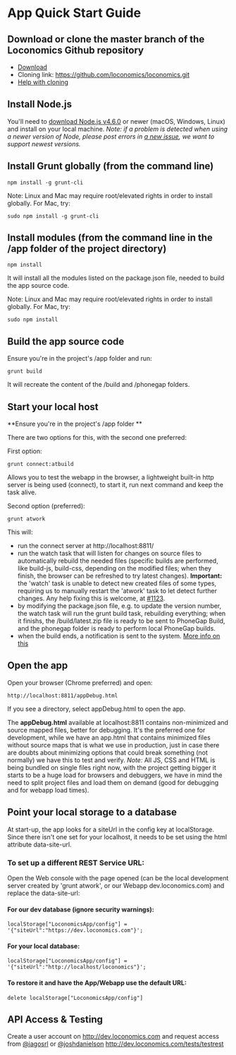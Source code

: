 # App Quick Start Guide

## Download or clone the master branch of the Loconomics Github repository
- [Download](https://github.com/loconomics/loconomics/archive/master.zip)
- Cloning link: https://github.com/loconomics/loconomics.git
- [Help with cloning](https://help.github.com/articles/cloning-a-repository/)

## Install Node.js

You'll need to [download Node.js v4.6.0](https://nodejs.org/en/download/) or newer (macOS, Windows, Linux) and install on your local machine.
*Note: if a problem is detected when using a newer version of Node, please post errors in [a new issue](https://github.com/joshdanielson/Loconomics/issues/new), we want to support newest versions.*

## Install Grunt globally (from the command line)
```
npm install -g grunt-cli
```
Note: Linux and Mac may require root/elevated rights in order to install globally. For Mac, try:
```
sudo npm install -g grunt-cli
```
## Install modules (from the command line in the /app folder of the project directory)
```
npm install
```
It will install all the modules listed on the package.json file, needed to build the app source code.

Note: Linux and Mac may require root/elevated rights in order to install globally. For Mac, try:
```
sudo npm install
```

## Build the app source code

Ensure you're in the project's /app folder and run:
```
grunt build
```
It will recreate the content of the /build and /phonegap folders.

## Start your local host

**Ensure you're in the project's /app folder **

There are two options for this, with the second one preferred:

First option:
```
grunt connect:atbuild
```
Allows you to test the webapp in the browser, a lightweight built-in http server is being used (connect), to start it, run next command and keep the task alive.

Second option (preferred):
```
grunt atwork
```
This will:
- run the connect server at http://localhost:8811/
- run the watch task that will listen for changes on source files to automatically rebuild the needed files (specific builds are performed, like build-js, build-css, depending on the modified files; when they finish, the browser can be refreshed to try latest changes).
  **Important:** the 'watch' task is unable to detect new created files of some types, requiring us to manually restart the 'atwork' task to let detect further changes. Any help fixing this is welcome, at [#1123](https://github.com/joshdanielson/Loconomics/issues/1123).
- by modifying the package.json file, e.g. to update the version number, the watch task will run the grunt build task, rebuilding everything; when it finishs, the /build/latest.zip file is ready to be sent to PhoneGap Build, and the phonegap folder is ready to perform local PhoneGap builds.
- when the build ends, a notification is sent to the system. [More info on this](https://github.com/dylang/grunt-notify)

## Open the app

Open your browser (Chrome preferred) and open:
```
http://localhost:8811/appDebug.html
```
If you see a directory, select appDebug.html to open the app.

The **appDebug.html** available at localhost:8811 contains non-minimized and source mapped files, better for debugging. It's the preferred one for development, while we have an app.html that contains minimized files without source maps that is what we use in production, just in case there are doubts about minimizing options that could break something (not normally) we have this to test and verify.
*Note:* All JS, CSS and HTML is being bundled on single files right now, with the project getting bigger it starts to be a huge load for browsers and debuggers, we have in mind the need to split project files and load them on demand (good for debugging and for webapp load times).

## Point your local storage to a database

At start-up, the app looks for a siteUrl in the config key at localStorage. Since there isn't one set for your localhost, it needs to be set using the html attribute data-site-url. 

### To set up a different REST Service URL:
Open the Web console with the page opened (can be the local development server created by 'grunt atwork', or our Webapp dev.loconomics.com) and replace the data-site-url:

#### For our dev database (ignore security warnings):
```
localStorage["LoconomicsApp/config"] = '{"siteUrl":"https://dev.loconomics.com"}';
```
#### For your local database:

```
localStorage["LoconomicsApp/config"] = '{"siteUrl":"http://localhost/loconomics"}';
```
#### To restore it and have the App/Webapp use the default URL:
```
delete localStorage["LoconomicsApp/config"]
```
## API Access & Testing
Create a user account on http://dev.loconomics.com and request access from [@iagosrl](mailto:iagosrl@gmail.com) or [@joshdanielson](mailto:joshua.danielson@loconomics.com)
http://dev.loconomics.com/tests/testrest



